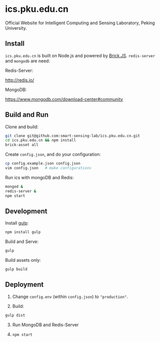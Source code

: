 # ics.pku.edu.cn

Official Website for Intelligent Computing and Sensing Laboratory, Peking University.

## Install

`ics.pku.edu.cn` is built on Node.js and powered by [Brick.JS][brick.js].
`redis-server` and `mongodb` are need:

Redis-Server:

<http://redis.io/>

MongoDB:

<https://www.mongodb.com/download-center#community>

## Build and Run

Clone and build:

```bash
git clone git@github.com:smart-sensing-lab/ics.pku.edu.cn.git
cd ics.pku.edu.cn && npm install
brick-asset all
```

Create `config.json`, and do your configuration:

```bash
cp config.example.json config.json
vim config.json   # make configurations
```

Run ics with mongoDB and Redis:

```bash
mongod &
redis-server &
npm start
```

## Development

Install [gulp][gulp]:

```bash
npm install gulp
```

Build and Serve:

```bash
gulp
```

Build assets only:

```bash
gulp build
```

## Deployment

1. Change `config.env` (within `config.json`) to `"production"`.

2. Build:

  ```bash
  gulp dist
  ```

3. Run MongoDB and Redis-Server

4. `npm start`

[gulp]: http://gulpjs.com/
[brick.js]: https://github.com/brick-js/brick.js
